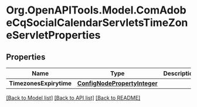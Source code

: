 # Org.OpenAPITools.Model.ComAdobeCqSocialCalendarServletsTimeZoneServletProperties
## Properties

Name | Type | Description | Notes
------------ | ------------- | ------------- | -------------
**TimezonesExpirytime** | [**ConfigNodePropertyInteger**](ConfigNodePropertyInteger.md) |  | [optional] 

[[Back to Model list]](../README.md#documentation-for-models) [[Back to API list]](../README.md#documentation-for-api-endpoints) [[Back to README]](../README.md)

